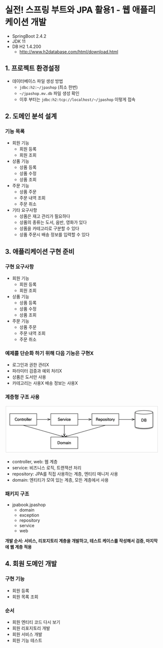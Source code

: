 # 실전! 스프링 부트와 JPA 활용1 - 웹 애플리케이션 개발

- SpringBoot 2.4.2
- JDK 11
- DB H2 1.4.200
    - http://www.h2database.com/html/download.html

## 1. 프로젝트 환경설정

- 데이터베이스 파일 생성 방법
    - `jdbc:h2:~/jpashop` (최소 한번)
    - `~/jpashop.mv.db` 파일 생성 확인
    - 이후 부터는 `jdbc:h2:tcp://localhost/~/jpashop` 이렇게 접속

## 2. 도메인 분석 설계

### 기능 목록
- 회원 기능
  - 회원 등록
  - 회원 조회
- 상품 기능
  - 상품 등록
  - 상품 수정
  - 상품 조회
- 주문 기능
  - 상품 주문
  - 주문 내역 조회
  - 주문 취소
- 기타 요구사항
  - 상품은 재고 관리가 필요하다
  - 상품의 종류는 도서, 음반, 영화가 있다
  - 상품을 카테고리로 구분할 수 있다
  - 상품 주문시 배송 정보를 입력할 수 있다
  
## 3. 애플리케이션 구현 준비

### 구현 요구사항

- 회원 기능
  - 회원 등록
  - 회원 조회
- 상품 기능
  - 상품 등록
  - 상품 수정
  - 상품 조회
- 주문 기능
  - 상품 주문
  - 주문 내역 조회
  - 주문 취소

### 예제를 단순화 하기 위해 다음 기능은 구현X

- 로그인과 권한 관리X
- 파라미터 검증과 예외 처리X
- 상품은 도서만 사용
- 카테고리는 사용X 배송 정보는 사용X

### 계층형 구조 사용

![3-1](docs/img/3-1.png)

- controller, web: 웹 계층
- service: 비즈니스 로직, 트랜잭션 처리
- repository: JPA를 직접 사용하는 계층, 엔티티 매니저 사용
- domain: 엔티티가 모여 있는 계층, 모든 계층에서 사용

### 패키지 구조

- jpabook.jpashop
  - domain
  - exception
  - repository
  - service
  - web

**개발 순서: 서비스, 리포지토리 계층을 개발하고, 테스트 케이스를 작성해서 검증, 마지막에 웹 계층 적용**

## 4. 회원 도메인 개발

### 구현 기능

- 회원 등록
- 회원 목록 조회

### 순서

- 회원 엔티티 코드 다시 보기
- 회원 리포지토리 개발
- 회원 서비스 개발
- 회원 기능 테스트